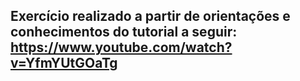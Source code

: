 ## Exercício realizado a partir de orientações e conhecimentos do tutorial a seguir: https://www.youtube.com/watch?v=YfmYUtGOaTg
